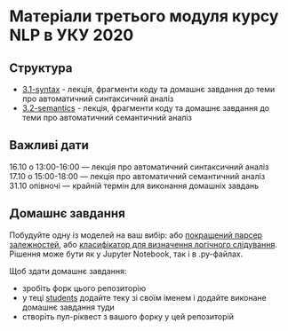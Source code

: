 # Матеріали третього модуля курсу NLP в УКУ 2020

## Структура

- [3.1-syntax](3.1-syntax/) - лекція, фрагменти коду та домашнє завдання до теми про автоматичний синтаксичний аналіз
- [3.2-semantics](3.2-semantics/) - лекція, фрагменти коду та домашнє завдання до теми про автоматичний семантичний аналіз

## Важливі дати

16.10 о 13:00-16:00 — лекція про автоматичний синтаксичний аналіз  
17.10 о 15:00-18:00 — лекція про автоматичний семантичний аналіз  
31.10 опівночі — крайній термін для виконання домашніх завдань

## Домашнє завдання

Побудуйте одну із моделей на ваш вибір: або [покращений парсер залежностей](3.1-syntax/homework.md), або [класифікатор для визначення логічного слідування](3.2-semantics/homework.md). Рішення може бути як у Jupyter Notebook, так і в .py-файлах.

Щоб здати домашнє завдання:
* зробіть форк цього репозиторію
* у теці [students](students/) додайте теку зі своїм іменем і додайте виконане домашнє завдання туди
* створіть пул-ріквест з вашого форку у цей репозиторій
